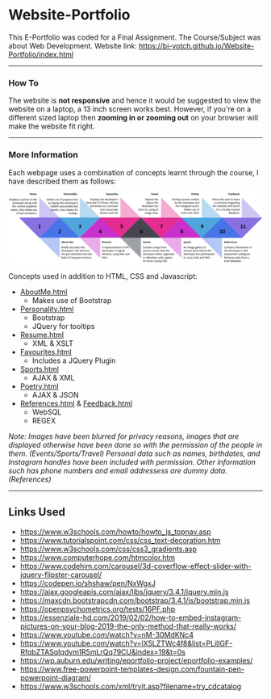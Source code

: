 # Website-Portfolio
This E-Portfolio was coded for a Final Assignment. The Course/Subject was about Web Development. Website link: https://bi-yotch.github.io/Website-Portfolio/index.html

---
### How To
The website is **not responsive** and hence it would be suggested to view the website on a laptop, a 13 inch screen works best. However, if you're on a different sized laptop then **zooming in or zooming out** on your browser will make the website fit right.

---
### More Information
Each webpage uses a combination of concepts learnt through the course, I have described them as follows:

![](https://github.com/bi-yotch/Website-Portfolio/blob/main/image.png)

Concepts used in addition to HTML, CSS and Javascript:

* [AboutMe.html](https://bi-yotch.github.io/Website-Portfolio/aboutMe.html)
   * Makes use of Bootstrap
* [Personality.html](https://bi-yotch.github.io/Website-Portfolio/personality.html)
   * Bootstrap
   * JQuery for tooltips
* [Resume.html](https://bi-yotch.github.io/Website-Portfolio/resume.html)
   * XML & XSLT
* [Favourites.html](https://bi-yotch.github.io/Website-Portfolio/favourites.html)
   * Includes a JQuery Plugin
* [Sports.html](https://bi-yotch.github.io/Website-Portfolio/sports.html)
   * AJAX & XML
* [Poetry.html](https://bi-yotch.github.io/Website-Portfolio/poetry.html)
   * AJAX & JSON
* [References.html](https://bi-yotch.github.io/Website-Portfolio/references.html) & [Feedback.html](https://bi-yotch.github.io/Website-Portfolio/feedback.html)
   * WebSQL
   * REGEX

*Note: Images have been blurred for privacy reasons, images that are displayed otherwise have been done so with the permission of the people in them. (Events/Sports/Travel) Personal data such as names, birthdates, and Instagram handles have been included with permission. Other information such has phone numbers and email addressess are dummy data. (References)*

---
## Links Used

* https://www.w3schools.com/howto/howto_js_topnav.asp
* https://www.tutorialspoint.com/css/css_text-decoration.htm
* https://www.w3schools.com/css/css3_gradients.asp
* https://www.computerhope.com/htmcolor.htm
* https://www.codehim.com/carousel/3d-coverflow-effect-slider-with-jquery-flipster-carousel/
* https://codepen.io/shshaw/pen/NxWgxJ
* https://ajax.googleapis.com/ajax/libs/jquery/3.4.1/jquery.min.js
* https://maxcdn.bootstrapcdn.com/bootstrap/3.4.1/js/bootstrap.min.js 
* https://openpsychometrics.org/tests/16PF.php
* https://essenziale-hd.com/2019/02/02/how-to-embed-instagram-pictures-on-your-blog-2019-the-only-method-that-really-works/
* https://www.youtube.com/watch?v=nM-30MdKNc4
* https://www.youtube.com/watch?v=lX5LZTWc4f8&list=PLillGF-RfqbZTASqIqdvm1R5mLrQq79CU&index=19&t=0s
* https://wp.auburn.edu/writing/eportfolio-project/eportfolio-examples/
* https://www.free-powerpoint-templates-design.com/fountain-pen-powerpoint-diagram/
* https://www.w3schools.com/xml/tryit.asp?filename=try_cdcatalog

